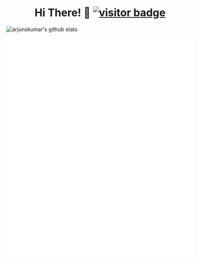 <h1 align='center'> Hi There! 👋 <a href="#"><img src="https://visitor-badge.laobi.icu/badge?page_id=arjunskumar.visitor-badge" alt="visitor badge"></a></h1>





![arjunskumar's github stats](https://github-readme-stats.vercel.app/api?username=arjunskumar&show_icons=true&hide_border=true)




![](https://github.com/arjunskumar/github-stats/blob/master/generated/overview.svg)
![](https://github.com/arjunskumar/github-stats/blob/master/generated/languages.svg)

<!--
**arjunskumar/arjunskumar** is a ✨ _special_ ✨ repository because its `README.md` (this file) appears on your GitHub profile.

Here are some ideas to get you started:

- 🔭 I’m currently working on ...
- 🌱 I’m currently learning ...
- 👯 I’m looking to collaborate on ...
- 🤔 I’m looking for help with ...
- 💬 Ask me about ...
- 📫 How to reach me: ...
- 😄 Pronouns: ...
- ⚡ Fun fact: ...
-->
